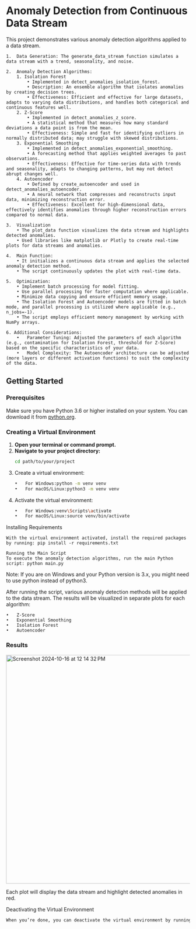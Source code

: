 # Anomaly Detection from Continuous Data Stream

This project demonstrates various anomaly detection algorithms applied to a data stream. 
	
	1.	Data Generation: The generate_data_stream function simulates a data stream with a trend, seasonality, and noise.

	2.	Anomaly Detection Algorithms:
		1. Isolation Forest
			• Implemented in detect_anomalies_isolation_forest.
			• Description: An ensemble algorithm that isolates anomalies by creating decision trees.
			• Effectiveness: Efficient and effective for large datasets, adapts to varying data distributions, and handles both categorical and continuous features well.
		2. Z-Score
			• Implemented in detect_anomalies_z_score.
			• A statistical method that measures how many standard deviations a data point is from the mean.
			• Effectiveness: Simple and fast for identifying outliers in normally distributed data; may struggle with skewed distributions.
		3. Exponential Smoothing
			• Implemented in detect_anomalies_exponential_smoothing.
			• A forecasting method that applies weighted averages to past observations.
			• Effectiveness: Effective for time-series data with trends and seasonality, adapts to changing patterns, but may not detect abrupt changes well.
		4. Autoencoder
			• Defined by create_autoencoder and used in detect_anomalies_autoencoder.
			• A neural network that compresses and reconstructs input data, minimizing reconstruction error.
			• Effectiveness: Excellent for high-dimensional data, effectively identifies anomalies through higher reconstruction errors compared to normal data.
		
	3.	Visualization
		• The plot_data function visualizes the data stream and highlights detected anomalies.
		• Used libraries like matplotlib or Plotly to create real-time plots for data streams and anomalies.
		
	4.	Main Function:
		• It initializes a continuous data stream and applies the selected anomaly detection method.
		• The script continuously updates the plot with real-time data.
	
	5.	Optimization:
		• Implement batch processing for model fitting.
		• Use parallel processing for faster computation where applicable.
		• Minimize data copying and ensure efficient memory usage.
		• The Isolation Forest and Autoencoder models are fitted in batch mode, and parallel processing is utilized where applicable (e.g., n_jobs=-1).
		• The script employs efficient memory management by working with NumPy arrays.
	
	6. Additional Considerations:
		•	Parameter Tuning: Adjusted the parameters of each algorithm (e.g., contamination for Isolation Forest, threshold for Z-Score) based on the specific characteristics of your data.
		•	Model Complexity: The Autoencoder architecture can be adjusted (more layers or different activation functions) to suit the complexity of the data.
	

## Getting Started

### Prerequisites

Make sure you have Python 3.6 or higher installed on your system. You can download it from [python.org](https://www.python.org/downloads/).

### Creating a Virtual Environment

1. **Open your terminal or command prompt.**
2. **Navigate to your project directory:**
   ```bash
   cd path/to/your/project
3.	Create a virtual environment:
   	```bash
	•	For Windows:python -m venv venv
	•	For macOS/Linux:python3 -m venv venv
5.	Activate the virtual environment:
	```bash
	•	For Windows:venv\Scripts\activate
	•	For macOS/Linux:source venv/bin/activate

Installing Requirements
	
	With the virtual environment activated, install the required packages by running: pip install -r requirements.txt
	
	Running the Main Script
	To execute the anomaly detection algorithms, run the main Python script: python main.py

Note: If you are on Windows and your Python version is 3.x, you might need to use python instead of python3.

After running the script, various anomaly detection methods will be applied to the data stream. The results will be visualized in separate plots for each algorithm:

	•	Z-Score
	•	Exponential Smoothing
	•	Isolation Forest
	•	Autoencoder
	
### Results
<img width="626" alt="Screenshot 2024-10-16 at 12 14 32 PM" src="https://github.com/user-attachments/assets/0e1a2868-e1e9-4256-8b55-9dbda976aa1f">


Each plot will display the data stream and highlight detected anomalies in red.

Deactivating the Virtual Environment 
```bash
When you’re done, you can deactivate the virtual environment by running: deactivate

